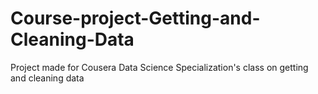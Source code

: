 # Course-project-Getting-and-Cleaning-Data
Project made for Cousera Data Science Specialization's class on getting and cleaning data

